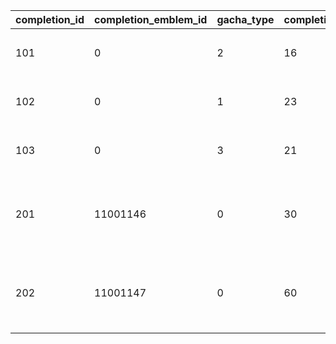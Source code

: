 |completion_id|completion_emblem_id|gacha_type|completion_num|secret_goods_id_1|secret_goods_id_2|secret_goods_id_3|description|receive_description|
| --- | --- | --- | --- | --- | --- | --- | --- | --- |
|101|0|2|16|0|0|0|收集“高级藏品”里所有种类的周边吧|获得了“高级藏品”里所有种类的周边！|
|102|0|1|23|0|0|0|收集“常规藏品”里所有种类的周边吧|获得了“常规藏品”里所有种类的周边！|
|103|0|3|21|0|0|0|收集“庆典藏品”里所有种类的周边吧|获得了“庆典藏品”里所有种类的周边！|
|201|11001146|0|30|0|0|0|让周边收集率达到50%|由于周边收集率达到了50%，\n获得称号【[FFBB00,CE4F00]慈乐之音全员粉[-]】。|
|202|11001147|0|60|10101|10102|10103|收集所有种类的周边吧|由于集齐了所有种类的周边，\n获得称号【[FFBB00,CE4F00]慈乐之音狂热粉[-]】。|